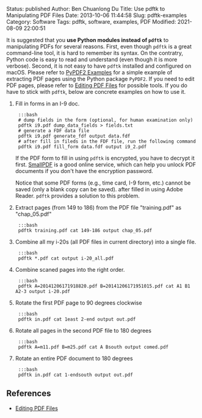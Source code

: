 Status: published
Author: Ben Chuanlong Du
Title: Use pdftk to Manipulating PDF Files
Date: 2013-10-06 11:44:58
Slug: pdftk-examples
Category: Software
Tags: pdftk, software, examples, PDF
Modified: 2021-08-09 22:00:51


It is suggested that you **use Python modules instead of `pdftk`** to manipulating PDFs for several reasons.
First, 
even though `pdftk` is a great command-line tool,
it is hard to remember its syntax.
On the contratry, 
Python code is easy to read and understand (even though it is more verbose).
Second,
it is not easy to have `pdftk` installed and configured on macOS.
Please refer to 
[PyPDF2 Examples](http://www.legendu.net/misc/blog/pypdf2-examples/)
for a simple example of extracting PDF pages using the Python package `PyPDF2`. 
If you need to edit PDF pages,
please refer to
[Editing PDF Files](http://www.legendu.net/misc/blog/editing-PDF-files/)
for possible tools.
If you do have to stick with `pdftk`,
below are concrete examples on how to use it.

1. Fill in forms in an I-9 doc. 

        :::bash
        # dump fields in the form (optional, for human examination only)
        pdftk i9.pdf dump_data_fields > fields.txt 
        # generate a FDF data file
        pdftk i9.pdf generate_fdf output data.fdf 
        # after fill in fileds in the FDF file, run the following command
        pdftk i9.pdf fill_form data.fdf output i9_2.pdf

    If the PDF form to fill in using `pdftk` is encrypted, 
    you have to decrypt it first. 
    [SmallPDF](http://smallpdf.com/) is a good online service,
    which can help you unlock PDF documents if you don't have the encryption password.
 
    Notice that some PDF forms (e.g., time card, I-9 form, etc.) 
    cannot be saved (only a blank copy can be saved). 
    after filled in using Adobe Reader.
    `pdftk` provides a solution to this problem.

2. Extract pages (from 149 to 186) 
    from the PDF file "training.pdf" 
    as "chap_05.pdf"

        :::bash
        pdftk training.pdf cat 149-186 output chap_05.pdf

3. Combine all my i-20s (all PDF files in current directory) into a single file.

        :::bash
        pdftk *.pdf cat output i-20_all.pdf

4. Combine scaned pages into the right order.

        :::bash
        pdftk A=20141206171918820.pdf B=20141206171951015.pdf cat A1 B1 A2-3 output i-20.pdf 

5. Rotate the first PDF page to 90 degrees clockwise

        :::bash
        pdftk in.pdf cat 1east 2-end output out.pdf

6. Rotate all pages in the second PDF file to 180 degrees

        :::bash
        pdftk A=m11.pdf B=m25.pdf cat A Bsouth output comed.pdf


7. Rotate an entire PDF document to 180 degrees

        :::bash
        pdftk in.pdf cat 1-endsouth output out.pdf

## References 

- [Editing PDF Files](http://www.legendu.net/en/blog/editing-PDF-files)